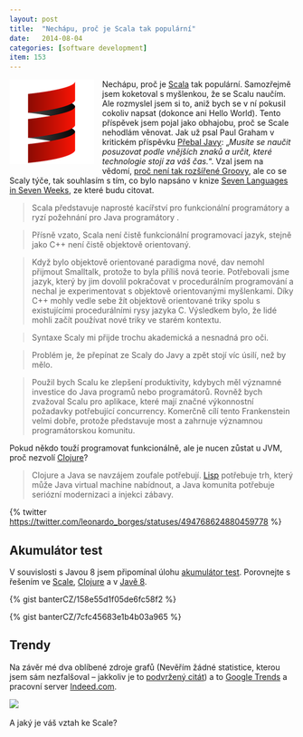 ```yaml
---
layout: post
title:  "Nechápu, proč je Scala tak populární"
date:   2014-08-04
categories: [software development]
item: 153
---
```

<div style="float: left; margin: 0 1em 1em 0; text-align: center;"><img src="/assets/2014-08-03/20140803-scala_logo.png" /></div>Nechápu, 
proč je <a 
href="en.wikipedia.org/wiki/Scala_(programming_language)">Scala</a> tak populární. Samozřejmě jsem koketoval s myšlenkou, že se Scalu naučím. Ale rozmyslel jsem si to, aniž bych se v ní pokusil cokoliv napsat (dokonce ani Hello World). Tento příspěvek jsem pojal jako obhajobu, proč se Scale nehodlám věnovat. Jak už psal Paul Graham v kritickém příspěvku <a href="http://blog.zvestov.cz/item/131">Přebal Javy</a>: „<em>Musíte se naučit posuzovat podle vnějších znaků a určit, které technologie stojí za váš čas.</em>“. Vzal jsem na vědomí, <a href="http://blog.zvestov.cz/item/150" />proč není tak rozšířené Groovy</a>, ale co se Scaly týče, tak souhlasím s tím, co bylo napsáno v knize <a href="http://amzn.to/1oGdeho">Seven Languages in Seven Weeks</a>, ze které budu citovat.
<!--more-->

<blockquote>Scala představuje naprosté kacířství pro funkcionální programátory a ryzí požehnání pro Java programátory
.</blockquote><blockquote>Přísně vzato, Scala není čistě funkcionální programovací jazyk, stejně jako C++ není čistě objektově orientovaný.</blockquote><blockquote>Když bylo objektově orientované paradigma nové, dav nemohl přijmout Smalltalk, protože to byla příliš nová teorie. Potřebovali jsme jazyk, který by jim dovolil pokračovat v procedurálním programování a nechal je experimentovat s objektově orientovanými myšlenkami. Díky C++ mohly vedle sebe žít objektově orientované triky spolu s existujícími procedurálními rysy jazyka C. Výsledkem bylo, že lidé mohli začít používat nové triky ve starém kontextu.</blockquote><blockquote>Syntaxe Scaly mi přijde trochu akademická a nesnadná pro oči.</blockquote><blockquote>Problém je, že přepínat ze Scaly do Javy a zpět stojí víc úsilí, než by mělo.</blockquote><blockquote>Použil bych Scalu ke zlepšení produktivity, kdybych měl významné investice do Java programů nebo programátorů. Rovněž bych zvažoval Scalu pro aplikace, které mají značné výkonnostní požadavky potřebující concurrency. Komerčně cílí tento Frankenstein velmi dobře, protože představuje most a zahrnuje významnou programátorskou komunitu.</blockquote>Pokud někdo touží programovat funkcionálně, ale je nucen zůstat u JVM, proč nezvolí <a href="http://en.wikipedia.org/wiki/Clojure">Clojure</a>?

<blockquote>Clojure a Java se navzájem zoufale potřebují. <a href="http://en.wikipedia.org/wiki/Lisp">Lisp</a> potřebuje trh, který může Java virtual machine nabídnout, a Java komunita potřebuje seriózní modernizaci a injekci zábavy.</blockquote>

{% twitter https://twitter.com/leonardo_borges/statuses/494768624880459778 %}

Akumulátor test
------

V souvislosti s Javou 8 jsem připomínal úlohu <a href="/item/152">akumulátor test</a>. Porovnejte s řešením ve <a href="http://rosettacode.org/wiki/Accumulator_factory#Scala">Scale</a>, <a href="http://stackoverflow.com/questions/8442524/writing-an-accumulator-function-in-clojure">Clojure</a> a v <a href="/item/152">Javě 8</a>.

{% gist banterCZ/158e55d1f05de6fc58f2 %}

{% gist banterCZ/7cfc45683e1b4b03a965 %}

Trendy
------

Na závěr mé dva oblíbené zdroje grafů (Nevěřím žádné statistice, kterou jsem sám nezfalšoval – jakkoliv je to <a href="http://cs.wikiquote.org/wiki/Winston_Churchill#Podvr.C5.BEen.C3.A9_cit.C3.A1ty">podvržený citát</a>) a to <a href="http://www.google.com/trends/explore#q=scala%2C%20groovy%2C%20clojure%2C%20jython&cmpt=q">Google Trends</a> a pracovní server <a href="http://www.indeed.com/jobanalytics/jobtrends?q=groovy%2C+scala%2C+jython%2C+clojure+&l=">Indeed.com</a>.

<script type="text/javascript" src="//www.google.com/trends/embed.js?hl=en-US&q=scala,+groovy,+clojure,+jython&cmpt=q&content=1&cid=TIMESERIES_GRAPH_0&export=5&w=500&h=330"></script>

<a href="http://www.indeed.com/jobanalytics/jobtrends?q=groovy%2C+scala%2C+jython%2C+clojure+&l="><img src="http://www.indeed.com/trendgraph/jobgraph.png?q=groovy%2C+scala%2C+jython%2C+clojure+" /></a>

A jaký je váš vztah ke Scale?